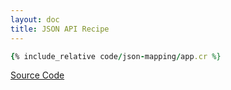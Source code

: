 ```yaml
---
layout: doc
title: JSON API Recipe
---
```


```ruby
{% include_relative code/json-mapping/app.cr %}
```

[Source Code](https://github.com/kemalcr/kemalcr.com/tree/master/_cookbook/code/json-mapping)
